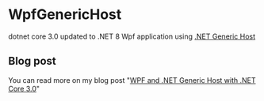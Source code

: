 # WpfGenericHost
dotnet core 3.0 updated to .NET 8 Wpf application using [.NET Generic Host](https://docs.microsoft.com/en-us/aspnet/core/fundamentals/host/generic-host?view=aspnetcore-3.0)

## Blog post

You can read more on my blog post "[WPF and .NET Generic Host with .NET Core 3.0](https://laurentkempe.com/2019/09/03/WPF-and-dotnet-Generic-Host-with-dotnet-Core-3-0/)"
